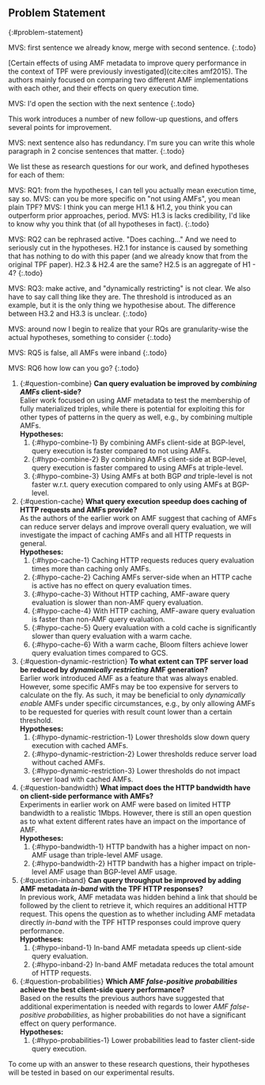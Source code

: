 ## Problem Statement
{:#problem-statement}

MVS: first sentence we already know, merge with second sentence.
{:.todo}

[Certain effects of using AMF metadata to improve query performance in the context of TPF were previously investigated](cite:cites amf2015).
The authors mainly focused on comparing two different AMF implementations with each other,
and their effects on query execution time.

MVS: I'd open the section with the next sentence
{:.todo}

This work introduces a number of new follow-up questions,
and offers several points for improvement.

MVS: next sentence also has redundancy. I'm sure you can write this whole paragraph in 2 concise sentences that matter.
{:.todo}

We list these as research questions for our work, and defined hypotheses for each of them:

MVS: RQ1: from the hypotheses, I can tell you actually mean execution time, say so.
MVS: can you be more specific on "not using AMFs", you mean plain TPF?
MVS: I think you can merge H1.1 & H1.2, you think you can outperform prior approaches, period.
MVS: H1.3 is lacks credibility, I'd like to know why you think that (of all hypotheses in fact).
{:.todo}

MVS: RQ2 can be rephrased active. "Does caching..."
And we need to seriously cut in the hypotheses. H2.1 for instance is caused by something that has nothing to do with this paper (and we already know that from the original TPF paper). H2.3 & H2.4 are the same? H2.5 is an aggregate of H1 - 4?
{:.todo}

MVS: RQ3: make active, and "dynamically restricting" is not clear. We also have to say call thing like they are. The threshold is introduced as an example, but it is the only thing we hypothesise about. The difference between H3.2 and H3.3 is unclear.
{:.todo}

MVS: around now I begin to realize that your RQs are granularity-wise the actual hypotheses, something to consider
{:.todo}

MVS: RQ5 is false, all AMFs were inband
{:.todo}

MVS: RQ6 how low can you go?
{:.todo}

1. {:#question-combine}
    **Can query evaluation be improved by _combining AMFs_ client-side?**
    <br />
    Ealier work focused on using AMF metadata to test the membership of fully materialized triples,
    while there is potential for exploiting this for other types of patterns in the query as well,
    e.g., by combining multiple AMFs.
    <br />
    **Hypotheses:**
    1. {:#hypo-combine-1} By combining AMFs client-side at BGP-level, query execution is faster compared to not using AMFs.
    2. {:#hypo-combine-2} By combining AMFs client-side at BGP-level, query execution is faster compared to using AMFs at triple-level.
    3. {:#hypo-combine-3} Using AMFs at both BGP _and_ triple-level is not faster w.r.t. query execution compared to only using AMFs at BGP-level.
2. {:#question-cache}
    **What query execution speedup does caching of HTTP requests and AMFs provide?**
    <br />
    As the authors of the earlier work on AMF suggest that caching of AMFs
    can reduce server delays and improve overall query evaluation,
    we will investigate the impact of caching AMFs and all HTTP requests in general.
    <br />
    **Hypotheses:**
    1. {:#hypo-cache-1} Caching HTTP requests reduces query evaluation times more than caching only AMFs.
    2. {:#hypo-cache-2} Caching AMFs server-side when an HTTP cache is active has no effect on query evaluation times.
    3. {:#hypo-cache-3} Without HTTP caching, AMF-aware query evaluation is slower than non-AMF query evaluation.
    4. {:#hypo-cache-4} With HTTP caching, AMF-aware query evaluation is faster than non-AMF query evaluation.
    5. {:#hypo-cache-5} Query evaluation with a cold cache is significantly slower than query evaluation with a warm cache.
    6. {:#hypo-cache-6} With a warm cache, Bloom filters achieve lower query evaluation times compared to GCS.
3. {:#question-dynamic-restriction}
    **To what extent can TPF server load be reduced by _dynamically restricting_ AMF generation?**
    <br />
    Earlier work introduced AMF as a feature that was always enabled.
    However, some specific AMFs may be too expensive for servers to calculate on the fly.
    As such, it may be beneficial to only _dynamically enable_ AMFs under specific circumstances,
    e.g., by only allowing AMFs to be requested for queries with result count lower than a certain threshold.
    <br />
    **Hypotheses:**
    1. {:#hypo-dynamic-restriction-1} Lower thresholds slow down query execution with cached AMFs.
    2. {:#hypo-dynamic-restriction-2} Lower thresholds reduce server load without cached AMFs.
    3. {:#hypo-dynamic-restriction-3} Lower thresholds do not impact server load with cached AMFs.
4. {:#question-bandwidth}
    **What impact does the HTTP bandwidth have on client-side performance with AMFs?**
    <br />
    Experiments in earlier work on AMF were based on limited HTTP bandwidth to a realistic 1Mbps.
    However, there is still an open question as to what extent different rates have an impact on the importance of AMF.
    <br />
    **Hypotheses:**
    1. {:#hypo-bandwidth-1} HTTP bandwith has a higher impact on non-AMF usage than triple-level AMF usage.
    2. {:#hypo-bandwidth-2} HTTP bandwith has a higher impact on triple-level AMF usage than BGP-level AMF usage.
5. {:#question-inband}
    **Can query throughput be improved by adding AMF metadata _in-band_ with the TPF HTTP responses?**
    <br />
    In previous work, AMF metadata was hidden behind a link that should be followed by the client to retrieve it,
    which requires an additional HTTP request.
    This opens the question as to whether including AMF metadata directly _in-band_
    with the TPF HTTP responses could improve query performance.
    <br />
    **Hypotheses:**
    1. {:#hypo-inband-1} In-band AMF metadata speeds up client-side query evaluation.
    2. {:#hypo-inband-2} In-band AMF metadata reduces the total amount of HTTP requests.
6. {:#question-probabilities}
    **Which AMF _false-positive probabilities_ achieve the best client-side query performance?**
    <br />
    Based on the results the previous authors have suggested that additional experimentation is needed with regards
    to lower _AMF false-positive probabilities_, as higher probabilities do not have a significant effect on query performance.
    <br />
    **Hypotheses:**
    1. {:#hypo-probabilities-1} Lower probabilities lead to faster client-side query execution.

To come up with an answer to these research questions,
their hypotheses will be tested in [](#evaluation) based on our experimental results.